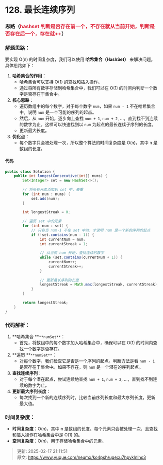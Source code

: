 # 128. 最长连续序列

### 思路（<font style="color:#DF2A3F;">hashset 判断是否存在前一个，不存在就从当前开始，判断是否存在后一个，存在就++</font>）
### 解题思路：
要实现 O(n) 的时间复杂度，我们可以使用 **哈希集合（HashSet）** 来解决问题。具体思路如下：

1. **哈希集合的作用**：
    - 哈希集合可以支持 O(1) 的查找和插入操作。
    - 通过将所有数字存储到哈希集合中，我们可以在 O(1) 的时间内判断一个数字是否存在于集合中。
2. **核心思路**：
    - 遍历数组中的每个数字，对于每个数字 `num`，如果 `num - 1` 不在哈希集合中，说明 `num` 是一个可能的序列的起点。
    - 然后，从 `num` 开始，逐步向上查找 `num + 1`, `num + 2`, ...，直到找不到连续的数字为止。这样可以快速找到以 `num` 为起点的最长连续子序列的长度。
    - 更新最大长度。
3. **优化点**：
    - 每个数字只会被处理一次，所以整个算法的时间复杂度是 O(n)，其中 n 是数组的长度。

#### 代码
```java
public class Solution {
    public int longestConsecutive(int[] nums) {
        Set<Integer> set = new HashSet<>();
        
        // 将所有元素添加到 set 中，去重
        for (int num : nums) {
            set.add(num);
        }
        
        int longestStreak = 0;
        
        // 遍历 set 中的元素
        for (int num : set) {
            // 只有当 num-1 不在 set 中时，才说明 num 是一个新的序列的起点
            if (!set.contains(num - 1)) {
                int currentNum = num;
                int currentStreak = 1;
                
                // 从当前 num 开始，查找连续的数字
                while (set.contains(currentNum + 1)) {
                    currentNum++;
                    currentStreak++;
                }
                
                // 更新最长序列的长度
                longestStreak = Math.max(longestStreak, currentStreak);
            }
        }
        
        return longestStreak;
    }
}
```

### 代码解析：
1. **哈希集合 **`**numSet**`：
    - 首先，将数组中的每个数字加入哈希集合中，确保可以在 O(1) 的时间内查找一个数字是否存在。
2. **遍历 **`**numSet**`：
    - 对每个数字，我们检查它是否是一个序列的起点。判断方法是看 `num - 1` 是否存在于集合中。如果不存在，则 `num` 是一个潜在的序列起点。
3. **查找连续序列**：
    - 对于每个潜在起点，尝试连续地查找 `num + 1`, `num + 2`, ...，直到找不到连续的数字为止。
4. **更新最大序列长度**：
    - 每次找到一个新的连续序列时，比较当前序列长度和最大序列长度，更新最大值。

### 时间复杂度：
+ **时间复杂度**：O(n)，其中 n 是数组的长度。每个元素只会被处理一次，且查找和插入操作在哈希集合中是 O(1) 的。
+ **空间复杂度**：O(n)，用于存储哈希集合中的元素。



> 更新: 2025-02-17 21:11:51  
> 原文: <https://www.yuque.com/neumx/ko4psh/ugecu7hpvklnlhs3>
